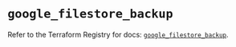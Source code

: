 # `google_filestore_backup`

Refer to the Terraform Registry for docs: [`google_filestore_backup`](https://registry.terraform.io/providers/hashicorp/google/6.41.0/docs/resources/filestore_backup).
